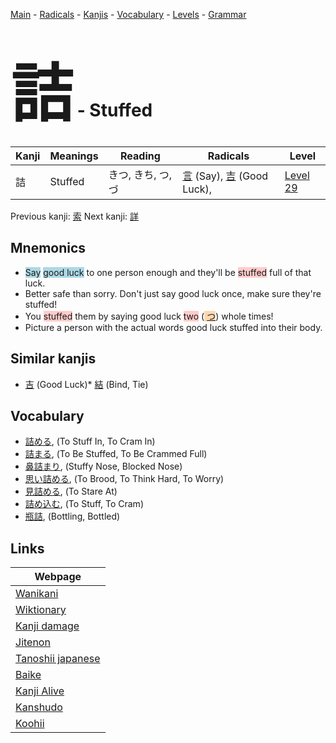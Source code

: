 <style> bigfont {font-size: 100px}</style>
[Main](../README.md) -
[Radicals](../radicals.md) -
[Kanjis](../kanjis.md) -
[Vocabulary](../vocabulary.md) -
[Levels](../levels.md) -
[Grammar](../grammar.md)
# <bigfont> 詰</bigfont> - Stuffed 

| Kanji | Meanings | Reading | Radicals | Level |
| --- | --- | --- | --- | --- |
| 詰 | Stuffed | きつ, きち, つ, づ | [言](../radicals/言.md) (Say), [吉](../radicals/吉.md) (Good Luck),  | [Level 29](../levels/wk_level29.md) |

Previous kanji: [索](索.md) Next kanji: [詳](詳.md) 

## Mnemonics
 * <span style="background-color:#ADD8E6"> Say</span> <span style="background-color:#ADD8E6"> good luck</span> to one person enough and they'll be <span style="background-color:#ffcccb"> stuffed</span> full of that luck.
* Better safe than sorry. Don't just say good luck once, make sure they're stuffed!
* You <span style="background-color:#ffcccb"> stuffed</span> them by saying good luck <span style="background-color:#ffcccb"> two</span> (<span style="background-color:#fed8b1"> [つ](https://jisho.org/search/つ)</span>) whole times!
* Picture a person with the actual words good luck stuffed into their body.


## Similar kanjis
 * [吉](吉.md) (Good Luck)* [結](結.md) (Bind, Tie)


## Vocabulary
 * [詰める](../vocabulary/詰.md), (To Stuff In, To Cram In)
* [詰まる](../vocabulary/詰.md), (To Be Stuffed, To Be Crammed Full)
* [鼻詰まり](../vocabulary/詰.md), (Stuffy Nose, Blocked Nose)
* [思い詰める](../vocabulary/詰.md), (To Brood, To Think Hard, To Worry)
* [見詰める](../vocabulary/詰.md), (To Stare At)
* [詰め込む](../vocabulary/詰.md), (To Stuff, To Cram)
* [瓶詰](../vocabulary/詰.md), (Bottling, Bottled)



## Links 

| Webpage |
| --- |
| [Wanikani          ](https://www.wanikani.com/kanji/詰) |
| [Wiktionary        ](https://en.wiktionary.org/wiki/詰) |
| [Kanji damage      ](http://www.kanjidamage.com/kanji/search?utf8=✓&q=詰) |
| [Jitenon           ](https://jitenon.com/kanji/詰) |
| [Tanoshii japanese ](https://www.tanoshiijapanese.com/dictionary/kanji.cfm?k=詰) |
| [Baike             ](https://baike.baidu.com/item/詰) |
| [Kanji Alive       ](https://app.kanjialive.com/詰) |
| [Kanshudo          ](https://www.kanshudo.com/searchmn?q=詰) |
| [Koohii            ](https://kanji.koohii.com/study/kanji/詰) |
